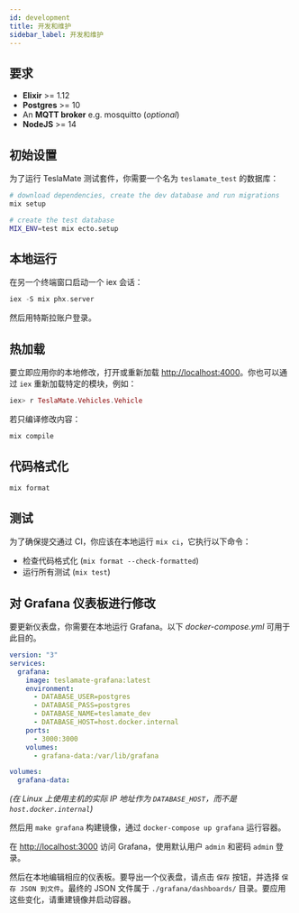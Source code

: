 ```yaml
---
id: development
title: 开发和维护
sidebar_label: 开发和维护
---
```


## 要求

- **Elixir** >= 1.12
- **Postgres** >= 10
- An **MQTT broker** e.g. mosquitto (_optional_)
- **NodeJS** >= 14

## 初始设置

为了运行 TeslaMate 测试套件，你需要一个名为 `teslamate_test` 的数据库：

```bash
# download dependencies, create the dev database and run migrations
mix setup

# create the test database
MIX_ENV=test mix ecto.setup
```

## 本地运行

在另一个终端窗口启动一个 iex 会话：

```elixir
iex -S mix phx.server
```

然后用特斯拉账户登录。

## 热加载

要立即应用你的本地修改，打开或重新加载 [http://localhost:4000](http://localhost:4000)。你也可以通过 `iex` 重新加载特定的模块，例如：

```elixir
iex> r TeslaMate.Vehicles.Vehicle
```

若只编译修改内容：

```bash
mix compile
```

## 代码格式化

```bash
mix format
```

## 测试

为了确保提交通过 CI，你应该在本地运行 `mix ci`，它执行以下命令：

- 检查代码格式化 (`mix format --check-formatted`)
- 运行所有测试 (`mix test`)

## 对 Grafana 仪表板进行修改

要更新仪表盘，你需要在本地运行 Grafana。以下 _docker-compose.yml_ 可用于此目的。

```yml
version: "3"
services:
  grafana:
    image: teslamate-grafana:latest
    environment:
      - DATABASE_USER=postgres
      - DATABASE_PASS=postgres
      - DATABASE_NAME=teslamate_dev
      - DATABASE_HOST=host.docker.internal
    ports:
      - 3000:3000
    volumes:
      - grafana-data:/var/lib/grafana

volumes:
  grafana-data:
```

_(在 Linux 上使用主机的实际 IP 地址作为 `DATABASE_HOST`，而不是 `host.docker.internal`)_

然后用 `make grafana` 构建镜像，通过 `docker-compose up grafana` 运行容器。

在 [http://localhost:3000](http://localhost:3000) 访问 Grafana，使用默认用户 `admin` 和密码 `admin` 登录。

然后在本地编辑相应的仪表板。要导出一个仪表盘，请点击 `保存` 按钮，并选择 `保存 JSON 到文件`。最终的 JSON 文件属于 `./grafana/dashboards/` 目录。要应用这些变化，请重建镜像并启动容器。
